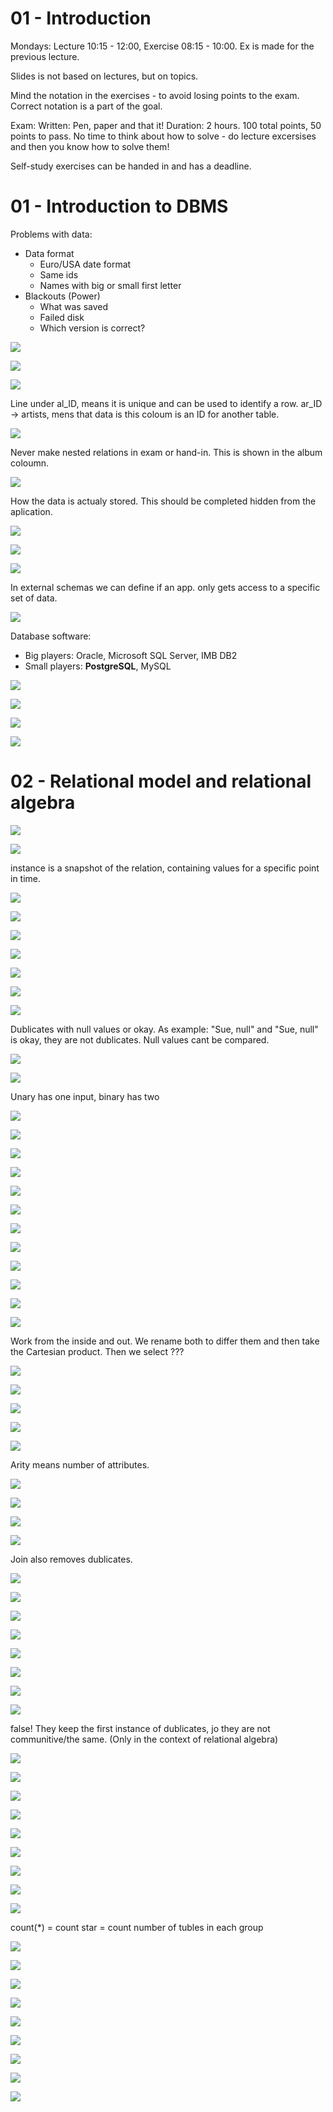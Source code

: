 # 01 - Introduction

Mondays: Lecture 10:15 - 12:00, Exercise 08:15 - 10:00. Ex is made for the previous lecture.

Slides is not based on lectures, but on topics.

Mind the notation in the exercises - to avoid losing points to the exam. Correct notation is a part of the goal.

Exam: Written: Pen, paper and that it! Duration: 2 hours. 100 total points, 50 points to pass. No time to think about how to solve - do lecture excersises and then you know how to solve them!

Self-study exercises can be handed in and has a deadline.

# 01 - Introduction to DBMS

Problems with data:

- Data format
  - Euro/USA date format
  - Same ids
  - Names with big or small first letter
- Blackouts (Power)
  - What was saved
  - Failed disk
  - Which version is correct?

![](.\img\5.png)

![](.\img\6.png)



![](.\img\7.png)

Line under al_ID, means it is unique and can be used to identify a row. ar_ID -> artists, mens that data is this coloum is an ID for another table.

![](.\img\8.png)

Never make nested relations in exam or hand-in. This is shown in the album coloumn.

![](.\img\9.png)

How the data is actualy stored. This should be completed hidden from the aplication.

![](.\img\10.png)

![](.\img\11.png)

![](.\img\12.png)

In external schemas we can define if an app. only gets access to a specific set of data.

![](.\img\13.png)

Database software:

- Big players: Oracle, Microsoft SQL Server, IMB DB2
- Small players: **PostgreSQL**, MySQL

![](.\img\14.png)

![](.\img\15.png)

![](.\img\16.png)

![](.\img\17.png)

# 02 - Relational model and relational algebra

![](.\img\3.png)

![](.\img\4.png)

instance is a snapshot of the relation, containing values for a specific point in time.

![](.\img\18.png)

![](.\img\19.png)

![](.\img\20.png)

![](.\img\21.png)

![](.\img\22.png)

![](.\img\23.png)

![](.\img\24.png)

Dublicates with null values or okay. As example: "Sue, null" and "Sue, null" is okay, they are not dublicates. Null values cant be compared.

![](.\img\25.png)

![](.\img\26.png)

Unary has one input, binary has two

![](.\img\27.png)

![](.\img\28.png)

![](.\img\29.png)

![](.\img\30.png)

![](.\img\31.png)

![](.\img\32.png)

![](.\img\33.png)

![](.\img\34.png)

![](.\img\35.png)

![](.\img\36.png)

![](.\img\37.png)

![](.\img\39.png)



Work from the inside and out. We rename both to differ them and then take the Cartesian product. Then we select ???

![](.\img\40.png)

![](.\img\41.png)

![](.\img\42.png)

![](.\img\43.png)

![](.\img\44.png)

Arity means number of attributes.

![](.\img\45.png)

![](.\img\46.png)

![](.\img\47.png)

![](.\img\48.png)

Join also removes dublicates.

![](.\img\49.png)

![](.\img\50.png)

![](.\img\51.png)

![](.\img\52.png)

![](.\img\53.png)



![](.\img\54.png)

![](.\img\55.png)

![](.\img\56.png)

false! They keep the first instance of dublicates, jo they are not communitive/the same. (Only in the context of relational algebra)

![](.\img\57.png)

![](.\img\58.png)

![](.\img\59.png)

![](.\img\60.png)

![](.\img\61.png)

![](.\img\62.png)



![](.\img\63.png)

![](.\img\64.png)

![](.\img\65.png)

count(*) = count star = count number of tubles in each group

![](.\img\66.png)

![](.\img\67.png)

![](.\img\68.png)

![](.\img\69.png)

![](.\img\70.png)

![](.\img\71.png)

![](.\img\72.png)

![](.\img\73.png)

![](.\img\74.png)


